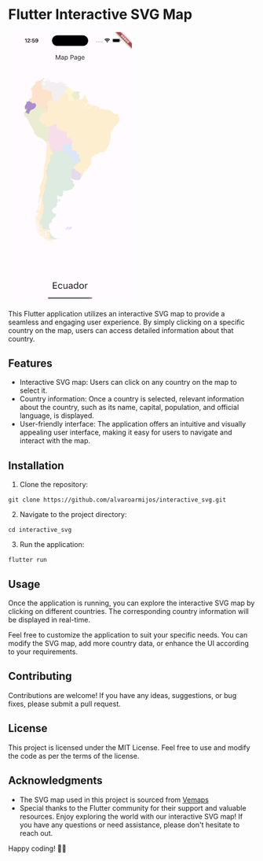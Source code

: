 # Flutter Interactive SVG Map

<img src="./docs/image.png" style="height: 50%; width:50%;"/>

This Flutter application utilizes an interactive SVG map to provide a seamless and engaging user experience. By simply clicking on a specific country on the map, users can access detailed information about that country.

## Features

- Interactive SVG map: Users can click on any country on the map to select it.
- Country information: Once a country is selected, relevant information about the country, such as its name, capital, population, and official language, is displayed.
- User-friendly interface: The application offers an intuitive and visually appealing user interface, making it easy for users to navigate and interact with the map.

## Installation

1. Clone the repository:

```
git clone https://github.com/alvaroarmijos/interactive_svg.git
```
2. Navigate to the project directory:

```
cd interactive_svg
```
3. Run the application:
```
flutter run
```
## Usage

Once the application is running, you can explore the interactive SVG map by clicking on different countries. The corresponding country information will be displayed in real-time.

Feel free to customize the application to suit your specific needs. You can modify the SVG map, add more country data, or enhance the UI according to your requirements.

## Contributing
Contributions are welcome! If you have any ideas, suggestions, or bug fixes, please submit a pull request.

## License
This project is licensed under the MIT License. Feel free to use and modify the code as per the terms of the license.

## Acknowledgments
- The SVG map used in this project is sourced from [Vemaps](https://vemaps.com/)
- Special thanks to the Flutter community for their support and valuable resources.
Enjoy exploring the world with our interactive SVG map! If you have any questions or need assistance, please don't hesitate to reach out.

Happy coding! 🚀✨

